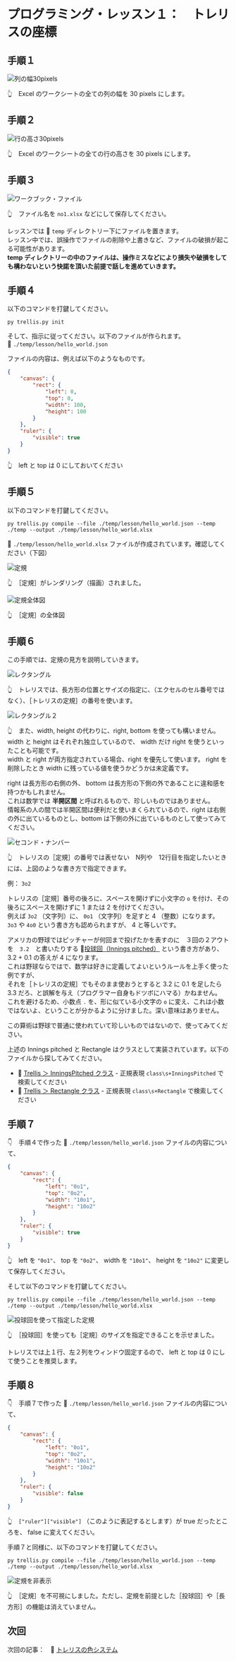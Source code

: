 # プログラミング・レッスン１：　トレリスの座標

## 手順１

![列の幅30pixels](../../img/[20250113-1408]column-width-30-pixels.png)  

👆　Excel のワークシートの全ての列の幅を 30 pixels にします。  


## 手順２

![行の高さ30pixels](../../img/[20250113-1411]row-height30pixels.png)  

👆　Excel のワークシートの全ての行の高さを 30 pixels にします。  


## 手順３

![ワークブック・ファイル](../../img/[20250113-1411]no1file.png)  

👆　ファイル名を `no1.xlsx` などにして保存してください。  

レッスンでは 📁 `temp` ディレクトリー下にファイルを置きます。  
レッスン中では、誤操作でファイルの削除や上書きなど、ファイルの破損が起こる可能性があります。  
**temp ディレクトリーの中のファイルは、操作ミスなどにより損失や破損をしても構わないという快諾を頂いた前提で話しを進めていきます。**  


## 手順４

以下のコマンドを打鍵してください。

```shell
py trellis.py init
```

そして、指示に従ってください。以下のファイルが作られます。  
📄 `./temp/lesson/hello_world.json`  

ファイルの内容は、例えば以下のようなものです。  

```json
{
    "canvas": {
        "rect": {
            "left": 0,
            "top": 0,
            "width": 100,
            "height": 100
        }
    },
    "ruler": {
        "visible": true
    }
}
```

👆　left と top は 0 にしておいてください


## 手順５

以下のコマンドを打鍵してください。

```shell
py trellis.py compile --file ./temp/lesson/hello_world.json --temp ./temp --output ./temp/lesson/hello_world.xlsx
```

📄 `./temp/lesson/hello_world.xlsx` ファイルが作成されています。確認してください（下図）  

![定規](../../img/[20250113-1515]ruler.png)  

👆　［定規］がレンダリング（描画）されました。  

![定規全体図](../../img/[20250113-1518]whole_ruler.png)  

👆　［定規］の全体図  


## 手順６

この手順では、定規の見方を説明していきます。  

![レクタングル](../../img/[20250113-1551]rectangle.png)  

👆　トレリスでは、長方形の位置とサイズの指定に、（エクセルのセル番号ではなく）、［トレリスの定規］の番号を使います。  

![レクタングル２](../../img/[20250113-1606]right-and-bottom.png)  

👆　また、width, height の代わりに、right, bottom を使っても構いません。  
width と height はそれぞれ独立しているので、 width だけ right を使うといったことも可能です。  
width と right が両方指定されている場合、right を優先して使います。 right を削除したとき width に残っている値を使うかどうかは未定義です。  

right は長方形の右側の外、 bottom は長方形の下側の外であることに違和感を持つかもしれません。  
これは数学では **半開区間** と呼ばれるもので、珍しいものではありません。  
情報系の人の間では半開区間は便利だと使いまくられているので、right は右側の外に出ているものとし、bottom は下側の外に出ているものとして使ってみてください。  

![セコンド・ナンバー](../../img/[20250113-1624]second-number.png)  

👆　トレリスの［定規］の番号では表せない　N列や　12行目を指定したいときには、上図のような書き方で指定できます。  

例： `3o2`  

トレリスの［定規］番号の後ろに、スペースを開けずに小文字の `o` を付け、その後ろにスペースを開けずに 1 または 2 を付けてください。  
例えば `3o2` （文字列）に、 `0o1` （文字列）を足すと 4 （整数）になります。  
`3o3` や `4o0` という書き方も認められますが、 4 と等しいです。  

アメリカの野球ではピッチャーが何回まで投げたかを表すのに　３回の２アウトを　`3.2`　と書いたりする 📖[投球回（Innings pitched）](https://ja.wikipedia.org/wiki/%E6%8A%95%E7%90%83%E5%9B%9E) という書き方があり、 3.2 + 0.1 の答えが 4 になります。  
これは野球ならではで、数学は好きに定義してよいというルールを上手く使った例ですが、  
それを［トレリスの定規］でもそのまま使おうとすると 3.2 に 0.1 を足したら 3.3 だろ、と誤解を与え（プログラマー自身もドツボにハマる）かねません。  
これを避けるため、小数点 `.` を、形に似ている小文字の `o` に変え、これは小数ではないよ、ということが分かるように分けました。深い意味はありません。  

この算術は野球で普通に使われていて珍しいものではないので、使ってみてください。  

上述の Innings pitched と Rectangle はクラスとして実装されています。以下のファイルから探してみてください。  

* 📄 [Trellis ＞ InningsPitched クラス](../../../src/trellis/share.py) - 正規表現 `class\s+InningsPitched` で検索してください  
* 📄 [Trellis ＞ Rectangle クラス](../../../src/trellis/share.py) - 正規表現 `class\s+Rectangle` で検索してください  


## 手順７

👇　手順４で作った 📄 `./temp/lesson/hello_world.json` ファイルの内容について、  

```json
{
    "canvas": {
        "rect": {
            "left": "0o1",
            "top": "0o2",
            "width": "10o1",
            "height": "10o2"
        }
    },
    "ruler": {
        "visible": true
    }
}
```

👆　left を `"0o1"`、 top を `"0o2"`、 width を `"10o1"`、 height を `"10o2"` に変更して保存してください。  

そして以下のコマンドを打鍵してください。  

```shell
py trellis.py compile --file ./temp/lesson/hello_world.json --temp ./temp --output ./temp/lesson/hello_world.xlsx
```

![投球回を使って指定した定規](../../img/[20250115-0056]ruler-left-right-using-innings-pitched.png)  

👆　［投球回］を使っても［定規］のサイズを指定できることを示せました。  

トレリスでは上１行、左２列をウィンドウ固定するので、 left と top は 0 にして使うことを推奨します。  


## 手順８

👇　手順７で作った 📄 `./temp/lesson/hello_world.json` ファイルの内容について、  

```json
{
    "canvas": {
        "rect": {
            "left": "0o1",
            "top": "0o2",
            "width": "10o1",
            "height": "10o2"
        }
    },
    "ruler": {
        "visible": false
    }
}
```

👆　`["ruler"]["visible"]` （このように表記するとします）が true だったところを、 false に変えてください。  

手順７と同様に、以下のコマンドを打鍵してください。  

```shell
py trellis.py compile --file ./temp/lesson/hello_world.json --temp ./temp --output ./temp/lesson/hello_world.xlsx
```

![定規を非表示](../../img/[20250115-1900]invisible-ruler.png)  

👆　［定規］を不可視にしました。ただし、定規を前提とした［投球回］や［長方形］の機能は消えていません。  


## 次回

次回の記事：　📖 [トレリスの色システム](../2/README.md)  
